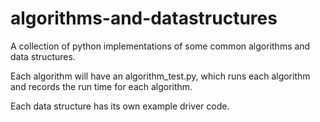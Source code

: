 # algorithms-and-datastructures
A collection of python implementations of some common algorithms and data structures.

Each algorithm will have an algorithm_test.py, which runs each algorithm and records the run time for each algorithm.

Each data structure has its own example driver code.
